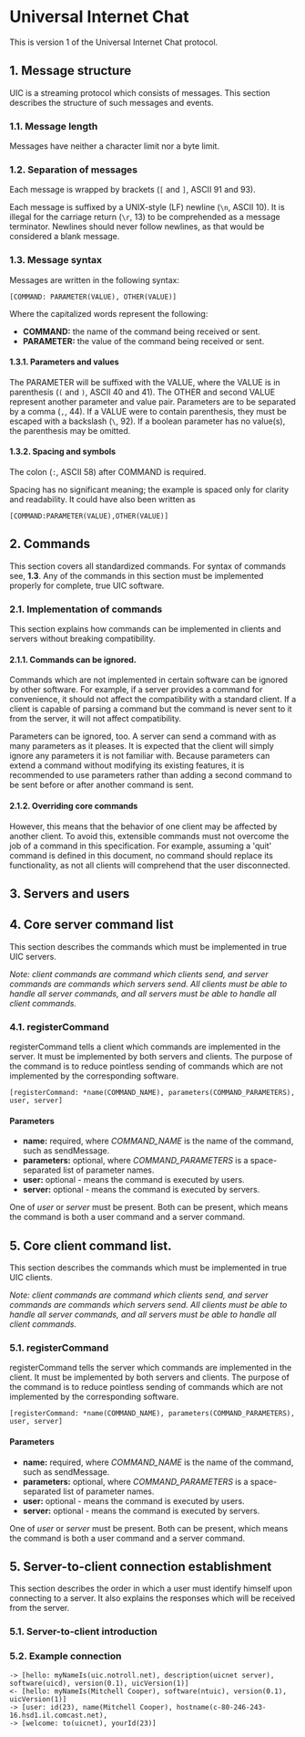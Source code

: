 # Universal Internet Chat

This is version 1 of the Universal Internet Chat protocol.

## 1. Message structure

UIC is a streaming protocol which consists of messages. This section describes the
structure of such messages and events.

### 1.1. Message length

Messages have neither a character limit nor a byte limit.

### 1.2. Separation of messages

Each message is wrapped by brackets (`[` and `]`, ASCII 91 and 93).  

Each message is suffixed by a UNIX-style (LF) newline (`\n`, ASCII 10). It is illegal for
the carriage return (`\r`, 13) to be comprehended as a message terminator. Newlines should
never follow newlines, as that would be considered a blank message.

### 1.3. Message syntax

Messages are written in the following syntax:

```
[COMMAND: PARAMETER(VALUE), OTHER(VALUE)]
```

Where the capitalized words represent the following:

* **COMMAND:** the name of the command being received or sent.
* **PARAMETER:** the value of the command being received or sent.

#### 1.3.1. Parameters and values

The PARAMETER will be suffixed with the VALUE, where the VALUE is in parenthesis (`(` and
`)`, ASCII 40 and 41). The OTHER and second VALUE represent another parameter and value
pair. Parameters are to be separated by a comma (`,`, 44). If a VALUE were to contain
parenthesis, they must be escaped with a backslash (`\`, 92). If a boolean parameter has
no value(s), the parenthesis may be omitted.

#### 1.3.2. Spacing and symbols

The colon (`:`, ASCII 58) after COMMAND is required.  

Spacing has no significant meaning;
the example is spaced only for clarity and readability. It could have also been written as

```
[COMMAND:PARAMETER(VALUE),OTHER(VALUE)]
```

## 2. Commands

This section covers all standardized commands. For syntax of commands see, **1.3**. Any of
the commands in this section must be implemented properly for complete, true UIC software.

### 2.1. Implementation of commands

This section explains how commands can be implemented in clients and servers without
breaking compatibility.

#### 2.1.1. Commands can be ignored.

Commands which are not implemented in certain software can be ignored by other software.
For example, if a server provides a command for convenience, it should not affect the
compatibility with a standard client. If a client is capable of parsing a command but the
command is never sent to it from the server, it will not affect compatibility.  

Parameters can be ignored, too. A server can send a command with as many parameters as it
pleases. It is expected that the client will simply ignore any parameters it is not
familiar with. Because parameters can extend a command without modifying its existing
features, it is recommended to use parameters rather than adding a second command to be
sent before or after another command is sent.

#### 2.1.2. Overriding core commands

However, this means that the behavior of one client may be affected by another client. To
avoid this, extensible commands must not overcome the job of a command in this
specification. For example, assuming a 'quit' command is defined in this document, no
command should replace its functionality, as not all clients will comprehend that the user
disconnected.

## 3. Servers and users

## 4. Core server command list

This section describes the commands which must be implemented in true UIC servers.  

*Note: client commands are command which clients send, and server commands are commands
which servers send. All clients must be able to handle all server commands, and all
servers must be able to handle all client commands.*

### 4.1. registerCommand

registerCommand tells a client which commands are implemented in the server. It must be
implemented by both servers and clients. The purpose of the command is to reduce pointless
sending of commands which are not implemented by the corresponding software.

```
[registerCommand: *name(COMMAND_NAME), parameters(COMMAND_PARAMETERS), user, server]
```

#### Parameters

* **name:** required, where *COMMAND_NAME* is the name of the command, such as
sendMessage.
* **parameters:** optional, where *COMMAND_PARAMETERS* is a space-separated list of
parameter names.
* **user:** optional - means the command is executed by users.
* **server:** optional - means the command is executed by servers.

One of *user* or *server* must be present. Both can be present, which means the command is
both a user command and a server command.

## 5. Core client command list.

This section describes the commands which must be implemented in true UIC clients.  

*Note: client commands are command which clients send, and server commands are commands
which servers send. All clients must be able to handle all server commands, and all
servers must be able to handle all client commands.*

### 5.1. registerCommand

registerCommand tells the server which commands are implemented in the client. It must be
implemented by both servers and clients. The purpose of the command is to reduce pointless
sending of commands which are not implemented by the corresponding software.

```
[registerCommand: *name(COMMAND_NAME), parameters(COMMAND_PARAMETERS), user, server]
```

#### Parameters

* **name:** required, where *COMMAND_NAME* is the name of the command, such as
sendMessage.
* **parameters:** optional, where *COMMAND_PARAMETERS* is a space-separated list of
parameter names.
* **user:** optional - means the command is executed by users.
* **server:** optional - means the command is executed by servers.

One of *user* or *server* must be present. Both can be present, which means the command is
both a user command and a server command.

## 5. Server-to-client connection establishment

This section describes the order in which a user must identify himself upon connecting to
a server. It also explains the responses which will be received from the server.

### 5.1. Server-to-client introduction

### 5.2. Example connection

```
-> [hello: myNameIs(uic.notroll.net), description(uicnet server), software(uicd), version(0.1), uicVersion(1)]
<- [hello: myNameIs(Mitchell Cooper), software(ntuic), version(0.1), uicVersion(1)]
-> [user: id(23), name(Mitchell Cooper), hostname(c-80-246-243-16.hsd1.il.comcast.net), 
-> [welcome: to(uicnet), yourId(23)]

```
